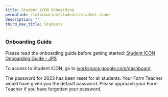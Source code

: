 ```yaml
---
title: Student iCON Onboarding
permalink: /information/students/student-icon/
description: ""
third_nav_title: Students
---
```

### Onboarding Guide

Please read the onboarding guide before getting started: [Student iCON Onboarding Guide - JPS](/files/Guides/Student_iCON_Onboarding_Guide_JPS.pdf)

To access to Student iCON, go to [workspace.google.com/dashboard](https://workspace.google.com/dashboard). <br>

The password for 2023 has been reset for all students. Your Form Teacher would have given you the default password. Please approach your Form Teacher if you have forgotten your password.